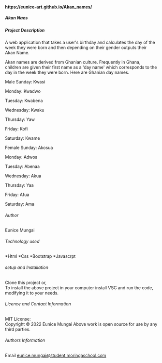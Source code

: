 #### https://eunice-art.github.io/Akan_names/
##### Akan Naes

##### *Project Description*
<p> A web application that takes a user's birthday and calculates the day of the week they were born and then depending on their gender outputs their Akan Name. 

Akan names are derived from Ghanian culture. Frequently in Ghana, children are given their first name as a 'day name' which corresponds to the day in the week they were born. Here are Ghanian day names.

Male
Sunday: Kwasi

Monday: Kwadwo

Tuesday: Kwabena

Wednesday: Kwaku

Thursday:  Yaw

Friday: Kofi

Saturday: Kwame

Female
Sunday: Akosua

Monday: Adwoa

Tuesday: Abenaa

Wednesday: Akua

Thursday:  Yaa

Friday: Afua

Saturday: Ama

<p>

###### *Author*
<p> Eunice Mungai<p>

###### *Technology used*
   *Html
   *Css
   *Bootstrap
   *Javascrpt
  

###### *setup and Installation*
Clone this project or,  
To install the above project in your computer install VSC and run the code, modifying it to your needs.

###### *Licence and Contact Information*
MIT License:  
Copyright © 2022 Eunice Mungai Above work is open source for use by any third parties. 

###### *Authors Information*
Email eunice.mungai@student.moringaschool.com
